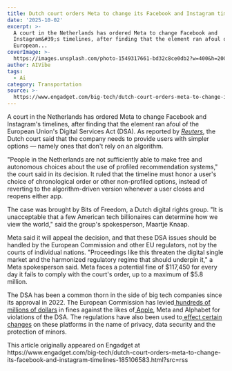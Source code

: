 ```yaml
---
title: Dutch court orders Meta to change its Facebook and Instagram timelines
date: '2025-10-02'
excerpt: >-
  A court in the Netherlands has ordered Meta to change Facebook and
  Instagram&#39;s timelines, after finding that the element ran afoul of the
  European...
coverImage: >-
  https://images.unsplash.com/photo-1549317661-bd32c8ce0db2?w=400&h=200&fit=crop&auto=format
author: AIVibe
tags:
  - Ai
category: Transportation
source: >-
  https://www.engadget.com/big-tech/dutch-court-orders-meta-to-change-its-facebook-and-instagram-timelines-185106583.html?src=rss
---
```

<p>A court in the Netherlands has ordered Meta to change Facebook and Instagram&#39;s timelines, after finding that the element ran afoul of the European Union&#39;s Digital Services Act (DSA). As reported by <a data-i13n="cpos:1;pos:1" href="https://www.reuters.com/technology/dutch-court-orders-meta-change-facebook-instagram-timeline-settings-2025-10-02/"><em><ins>Reuters</ins></em></a>, the Dutch court said that the company needs to provide users with simpler options — namely ones that don&#39;t rely on an algorithm.</p>
<p>&quot;People in the Netherlands are not sufficiently able to make free and autonomous choices about the use of profiled recommendation systems,&quot; the court said in its decision. It ruled that the timeline must honor a user&#39;s choice of chronological order or other non-profiled options, instead of reverting to the algorithm-driven version whenever a user closes and reopens either app.</p>
<span id="end-legacy-contents"></span><p>The case was brought by Bits of Freedom, a Dutch digital rights group. &quot;It is unacceptable that a few American tech billionaires can determine how we view the world,&quot; said the group&#39;s spokesperson, Maartje Knaap.</p>
<p>Meta said it will appeal the decision, and that these DSA issues should be handled by the European Commission and other EU regulators, not by the courts of individual nations. &quot;Proceedings like this threaten the digital single market and the harmonized regulatory regime that should underpin it,&quot; a Meta spokesperson said. Meta faces a potential fine of $117,450 for every day it fails to comply with the court&#39;s order, up to a maximum of $5.8 million.</p>
<p>The DSA has been a common thorn in the side of big tech companies since its approval in 2022. The European Commission has levied<a data-i13n="cpos:2;pos:1" href="https://www.engadget.com/big-tech/apple-and-meta-hit-with-first-fines-under-europes-new-digital-markets-act-112545713.html"> <ins>hundreds of millions of dollars</ins></a> in fines against the likes of<a data-i13n="cpos:3;pos:1" href="https://www.engadget.com/big-tech/eu-tells-apple-it-has-no-intention-of-repealing-the-digital-markets-act-175950691.html"> <ins>Apple</ins></a>, Meta and Alphabet for violations of the DSA. The regulations have also been used to<a data-i13n="cpos:4;pos:1" href="https://www.engadget.com/big-tech/the-eu-wants-apple-google-and-microsoft-to-clamp-down-on-online-scams-145333226.html"> <ins>effect certain changes</ins></a> on these platforms in the name of privacy, data security and the protection of minors.</p>This article originally appeared on Engadget at https://www.engadget.com/big-tech/dutch-court-orders-meta-to-change-its-facebook-and-instagram-timelines-185106583.html?src=rss
